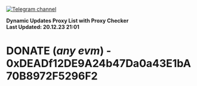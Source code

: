 [![Telegram channel](https://img.shields.io/endpoint?url=https://runkit.io/damiankrawczyk/telegram-badge/branches/master?url=https://t.me/n4z4v0d)](https://t.me/n4z4v0d) 

**Dynamic Updates Proxy List with Proxy Checker**  
**Last Updated: 20.12.23 21:01**

# DONATE (_any evm_) - 0xDEADf12DE9A24b47Da0a43E1bA70B8972F5296F2

